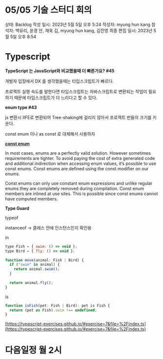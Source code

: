 # 05/05 기술 스터디 회의

상태: Backlog
작성 일시: 2023년 5월 5일 오후 5:24
작성자: myung hun kang
참석자: 백유리, 윤경 안, 재욱 김, myung hun kang, 김진영
최종 편집 일시: 2023년 5월 5일 오후 8:54

# Typescript

**TypeScript 는 JavaScript와 비교했을때 더 빠른가요? #45**

개발자 입장에서 DX 를 생각했을때는 타입스크립트가 빠르다. 

프로젝트 실행 속도를 말한다면 타입스크립트는 자바스크립트로 변환되는 작업이 필요하기 때문에 타입스크립트가 더 느리다고 할 수 있다. 

**enum type #43**

js 변환시 IIFE로 변환되어 Tree-shaking에 걸리지 않아서 프로젝트 번들의 크기를 키운다.

const enum 이나 as const 로 대체해서 사용하자

****[const enum](https://xpectation.tistory.com/218#const%--enum)****

In most cases, enums are a perfectly valid solution. However sometimes requirements are tighter. To avoid paying the cost of extra generated code and additional indirection when accessing enum values, it’s possible to use const enums. Const enums are defined using the const modifier on our enums.

Const enums can only use constant enum expressions and unlike regular enums they are completely removed during compilation. Const enum members are inlined at use sites. This is possible since const enums cannot have computed members.

**Type Guard**

typeof

instanceof → 클래스 안에 인스턴스인지 확인용 

in

```jsx
type Fish = { swim: () => void };
type Bird = { fly: () => void };
 
function move(animal: Fish | Bird) {
  if ("swim" in animal) {
    return animal.swim();
  }
 
  return animal.fly();
}
```

is

```jsx
function isFish(pet: Fish | Bird): pet is Fish {
  return (pet as Fish).swim !== undefined;
}
```

[https://typescript-exercises.github.io/#exercise=7&file=%2Findex.ts](https://typescript-exercises.github.io/#exercise=7&file=%2Findex.ts)

# 다음일정 월 2시